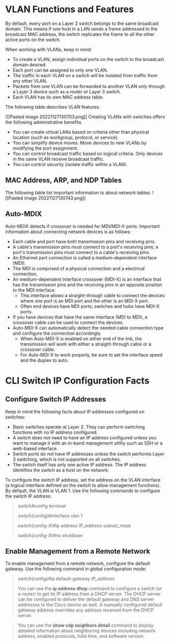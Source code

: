 # VLAN Functions and Features
By default, every port on a Layer 2 switch belongs to the same broadcast domain. This means if one host in a LAN sends a frame addressed to the broadcast MAC address, the switch replicates the frame to all the other active ports on the switch.

When working with VLANs, keep in mind:

-   To create a VLAN, assign individual ports on the switch to the broadcast domain desired.
-   Each port can be assigned to only one VLAN.
-   The traffic in each VLAN on a switch will be isolated from traffic from any other VLAN.
-   Packets from one VLAN can be forwarded to another VLAN only through a Layer 3 device such as a router or Layer 3 switch.
-   Each VLAN has its own MAC address table.

The following table describes VLAN features.

![[Pasted image 20221127130703.png]]
Creating VLANs with switches offers the following administrative benefits.

-   You can create virtual LANs based on criteria other than physical location (such as workgroup, protocol, or service).
-   You can simplify device moves. Move devices to new VLANs by modifying the port assignment.
-   You can control broadcast traffic based on logical criteria. Only devices in the same VLAN receive broadcast traffic.
-   You can control security (isolate traffic within a VLAN).

## MAC Address, ARP, and NDP Tables

The following table list important information to about network tables:
![[Pasted image 20221127130743.png]]

## Auto-MDIX

Auto-MDIX detects if crossover is needed for MDI/MDI-X ports. Important information about connecting network devices is as follows:

-   Each cable and port have both transmission pins and receiving pins.
-   A cable's transmission pins must connect to a port's receiving pins; a port's transmission pins must connect to a cable's receiving pins.
-   An Ethernet port connection is called a medium-dependent interface (MDI).
-   The MDI is comprised of a physical connection and a electrical connection.
-   An medium-dependent interface crossover (MDI-X) is an interface that has the transmission pins and the receiving pins in an opposite position to the MDI interface.
    -   This interface allows a straight-through cable to connect the devices where one port is an MDI port and the other is an MDI-X port.
    -   Often end devices have MDI ports; switches and hubs have MDI-X ports.
-   If you have devices that have the same interface (MDI to MDI), a crossover cable can be used to connect the devices.
-   Auto-MDI-X can automatically detect the needed cable connection type and configure the connection accordingly.
    -   When Auto-MDI-X is enabled on either end of the link, the transmission will work with either a straight-through cable or a crossover cable.
    -   For Auto-MDI-X to work properly, be sure to set the interface speed and the duplex to auto.

# CLI Switch IP Configuration Facts
## Configure Switch IP Addresses
Keep in mind the following facts about IP addresses configured on switches:

-   Basic switches operate at Layer 2. They can perform switching functions with no IP address configured.
-   A switch does not need to have an IP address configured unless you want to manage it with an in-band management utility such as SSH or a web-based interface.
-   Switch ports do not have IP addresses unless the switch performs Layer 3 switching, which is not supported on all switches.
-   The switch itself has only one active IP address. The IP address identifies the switch as a host on the network.

To configure the switch IP address, set the address on the VLAN interface (a logical interface defined on the switch to allow management functions). By default, the VLAN is VLAN 1. Use the following commands to configure the switch IP address:

> switch#config terminal  
>   
> switch(config)#interface vlan 1  
>   
> switch(config-if)#ip address _IP_address subnet_mask_  
>   
> switch(config-if)#no shutdown

## Enable Management from a Remote Network
To enable management from a remote network, configure the default gateway. Use the following command in global configuration mode:

> switch(config)#ip default-gateway _IP_address_

> You can use the **ip address dhcp** command to configure a switch (or a router) to get its IP address from a DHCP server. The DHCP server can be configured to deliver the default gateway and DNS server addresses to the Cisco device as well. A manually configured default gateway address overrides any address received from the DHCP server.

> You can use the **show cdp neighbors detail** command to display detailed information about neighboring devices including network address, enabled protocols, hold time, and software version.


